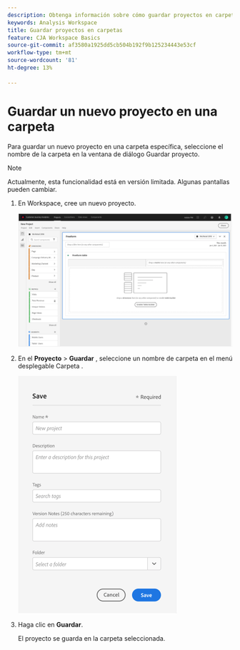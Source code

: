 ```yaml
---
description: Obtenga información sobre cómo guardar proyectos en carpetas en Workspace
keywords: Analysis Workspace
title: Guardar proyectos en carpetas
feature: CJA Workspace Basics
source-git-commit: af3580a1925dd5cb504b192f9b125234443e53cf
workflow-type: tm+mt
source-wordcount: '81'
ht-degree: 13%

---
```



# Guardar un nuevo proyecto en una carpeta

Para guardar un nuevo proyecto en una carpeta específica, seleccione el nombre de la carpeta en la ventana de diálogo Guardar proyecto.

>[!NOTE]
>
>Actualmente, esta funcionalidad está en versión limitada. Algunas pantallas pueden cambiar.

1. En Workspace, cree un nuevo proyecto.

   ![](/help/analysis-workspace/build-workspace-project/assets/save-to-folder1.png)

1. En el **Proyecto** > **Guardar** , seleccione un nombre de carpeta en el menú desplegable Carpeta .

   ![](/help/analysis-workspace/build-workspace-project/assets/save-to-folder2.png)

1. Haga clic en **Guardar**.

   El proyecto se guarda en la carpeta seleccionada.
